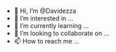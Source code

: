 - 👋 Hi, I’m @Davidezza
- 👀 I’m interested in ...
- 🌱 I’m currently learning ...
- 💞️ I’m looking to collaborate on ...
- 📫 How to reach me ...

<!---
Davidezza/Davidezza is a ✨ special ✨ repository because its `README.md` (this file) appears on your GitHub profile.
You can click the Preview link to take a look at your changes.
--->
